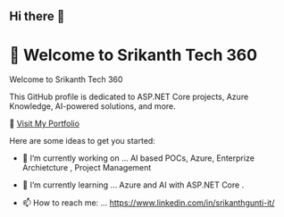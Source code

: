 ## Hi there 👋
# 👋 Welcome to Srikanth Tech 360 

Welcome to Srikanth Tech 360

This GitHub profile is dedicated to ASP.NET Core projects, Azure Knowledge, AI-powered solutions, and more.

🔗 [Visit My Portfolio](https://github.com/srikanth-tech360/aspnetcore-pdf-features-header-watermark-logo)

Here are some ideas to get you started:

- 🔭 I’m currently working on ... AI based POCs, Azure, Enterprize Archietcture , Project Management
- 🌱 I’m currently learning ... Azure and AI with ASP.NET Core
.

- 📫 How to reach me: ... https://www.linkedin.com/in/srikanthgunti-it/

<meta name="google-site-verification" content="L0btn_dQfBptlfWSMxOizOPlcmQeUioRNz5Q0Qqru7A" />


